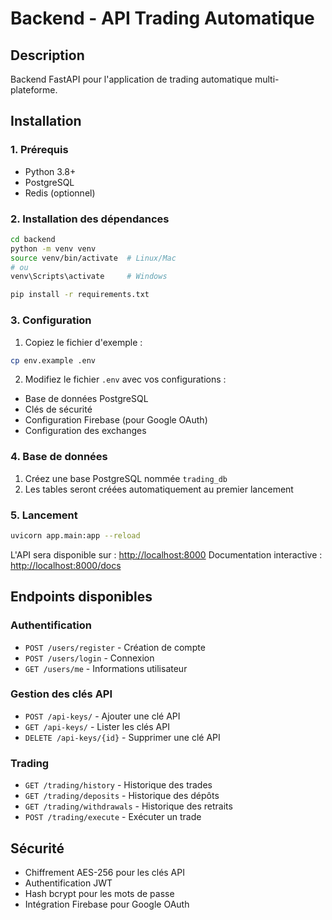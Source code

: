 # Backend - API Trading Automatique

## Description

Backend FastAPI pour l'application de trading automatique multi-plateforme.

## Installation

### 1. Prérequis

- Python 3.8+
- PostgreSQL
- Redis (optionnel)

### 2. Installation des dépendances

```bash
cd backend
python -m venv venv
source venv/bin/activate  # Linux/Mac
# ou
venv\Scripts\activate     # Windows

pip install -r requirements.txt
```

### 3. Configuration

1. Copiez le fichier d'exemple :

```bash
cp env.example .env
```

2. Modifiez le fichier `.env` avec vos configurations :

- Base de données PostgreSQL
- Clés de sécurité
- Configuration Firebase (pour Google OAuth)
- Configuration des exchanges

### 4. Base de données

1. Créez une base PostgreSQL nommée `trading_db`
2. Les tables seront créées automatiquement au premier lancement

### 5. Lancement

```bash
uvicorn app.main:app --reload
```

L'API sera disponible sur : <http://localhost:8000>
Documentation interactive : <http://localhost:8000/docs>

## Endpoints disponibles

### Authentification

- `POST /users/register` - Création de compte
- `POST /users/login` - Connexion
- `GET /users/me` - Informations utilisateur

### Gestion des clés API

- `POST /api-keys/` - Ajouter une clé API
- `GET /api-keys/` - Lister les clés API
- `DELETE /api-keys/{id}` - Supprimer une clé API

### Trading

- `GET /trading/history` - Historique des trades
- `GET /trading/deposits` - Historique des dépôts
- `GET /trading/withdrawals` - Historique des retraits
- `POST /trading/execute` - Exécuter un trade

## Sécurité

- Chiffrement AES-256 pour les clés API
- Authentification JWT
- Hash bcrypt pour les mots de passe
- Intégration Firebase pour Google OAuth
